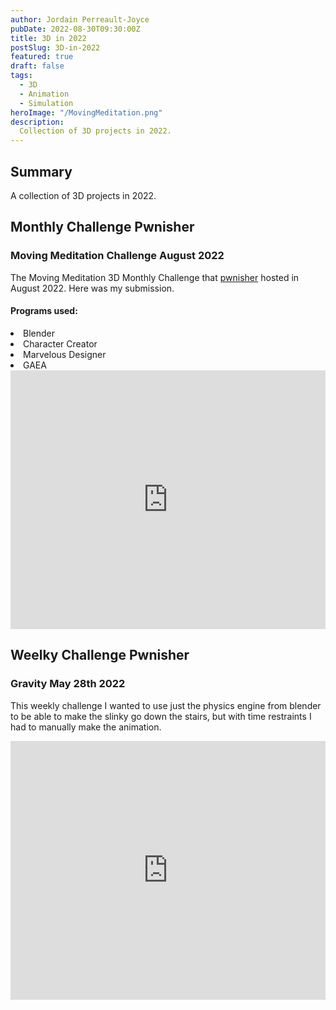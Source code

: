 ```yaml
---
author: Jordain Perreault-Joyce
pubDate: 2022-08-30T09:30:00Z
title: 3D in 2022
postSlug: 3D-in-2022
featured: true
draft: false
tags:
  - 3D
  - Animation
  - Simulation
heroImage: "/MovingMeditation.png"
description:
  Collection of 3D projects in 2022.
---
```

## Summary

A collection of 3D projects in 2022. 

## Monthly Challenge Pwnisher

### Moving Meditation Challenge August 2022

The Moving Meditation 3D Monthly Challenge that [pwnisher](https://www.youtube.com/watch?v=WiGh5BFHy7w) hosted in August 2022. Here was my submission. 

#### Programs used:
<li>Blender</li>
<li>Character Creator</li>
<li>Marvelous Designer</li>
<li>GAEA</li>

<iframe width="100%" height="414" src="https://www.youtube.com/embed/63heLSC7SeY" title="YouTube video player" frameborder="0" allow="accelerometer; autoplay; clipboard-write; encrypted-media; gyroscope; picture-in-picture; web-share" allowfullscreen></iframe>

## Weelky Challenge Pwnisher

### Gravity May 28th 2022

This weekly challenge I wanted to use just the physics engine from blender to be able to make the slinky go down the stairs, but with time restraints I had to manually make the animation.

<iframe width="100%" height="414" src="https://www.youtube.com/embed/CzK0BabLzNk" title="YouTube video player" frameborder="0" allow="accelerometer; autoplay; clipboard-write; encrypted-media; gyroscope; picture-in-picture; web-share" allowfullscreen></iframe>

